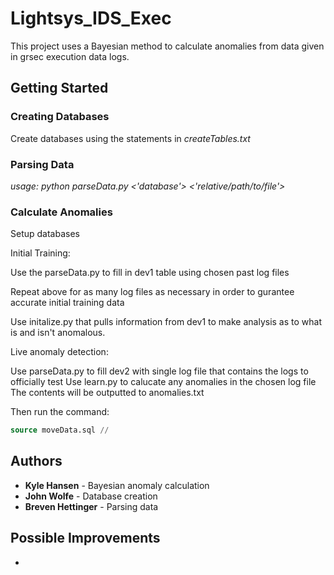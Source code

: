 # Lightsys_IDS_Exec

This project uses a Bayesian method to calculate anomalies from data given in grsec execution data logs.

## Getting Started

### Creating Databases
Create databases using the statements in *createTables.txt*

### Parsing Data
*usage: python parseData.py <'database'> <'relative/path/to/file'>*

### Calculate Anomalies

Setup databases

Initial Training:

Use the parseData.py to fill in dev1 table using chosen past log files

Repeat above for as many log files as necessary in order to gurantee accurate initial training data

Use initalize.py that pulls information from dev1 to make analysis as to what is and isn't anomalous.


Live anomaly detection:

Use parseData.py to fill dev2 with single log file that contains the logs to officially test
Use learn.py to calucate any anomalies in the chosen log file
The contents will be outputted to anomalies.txt

Then run the command: 

```sql
source moveData.sql //
```





## Authors

* **Kyle Hansen** - Bayesian anomaly calculation
* **John Wolfe** - Database creation
* **Breven Hettinger** - Parsing data

## Possible Improvements
* 
